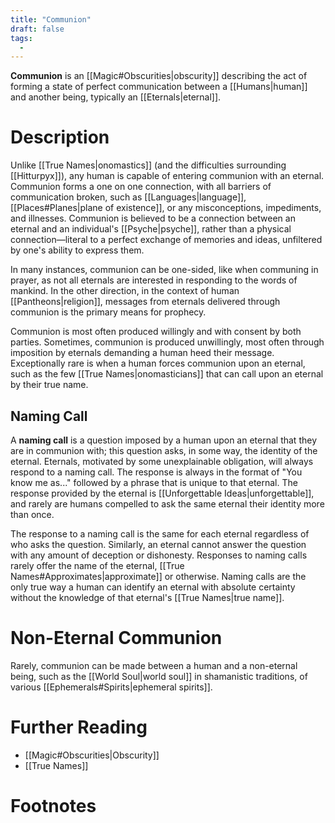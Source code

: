 ```yaml
---
title: "Communion"
draft: false
tags:
  - 
---
```

**Communion** is an [[Magic#Obscurities|obscurity]] describing the act of forming a state of perfect communication between a [[Humans|human]] and another being, typically an [[Eternals|eternal]].

# Description
Unlike [[True Names|onomastics]] (and the difficulties surrounding [[Hitturpyx]]), any human is capable of entering communion with an eternal. Communion forms a one on one connection, with all barriers of communication broken, such as [[Languages|language]], [[Places#Planes|plane of existence]], or any misconceptions, impediments, and illnesses. Communion is believed to be a connection between an eternal and an individual's [[Psyche|psyche]], rather than a physical connection—literal to a perfect exchange of memories and ideas, unfiltered by one's ability to express them.

In many instances, communion can be one-sided, like when communing in prayer, as not all eternals are interested in responding to the words of mankind. In the other direction, in the context of human [[Pantheons|religion]], messages from eternals delivered through communion is the primary means for prophecy.

Communion is most often produced willingly and with consent by both parties. Sometimes, communion is produced unwillingly, most often through imposition by eternals demanding a human heed their message. Exceptionally rare is when a human forces communion upon an eternal, such as the few [[True Names|onomasticians]] that can call upon an eternal by their true name.

## Naming Call
A **naming call** is a question imposed by a human upon an eternal that they are in communion with; this question asks, in some way, the identity of the eternal. Eternals, motivated by some unexplainable obligation, will always respond to a naming call. The response is always in the format of "You know me as..." followed by a phrase that is unique to that eternal. The response provided by the eternal is [[Unforgettable Ideas|unforgettable]], and rarely are humans compelled to ask the same eternal their identity more than once. 

The response to a naming call is the same for each eternal regardless of who asks the question. Similarly, an eternal cannot answer the question with any amount of deception or dishonesty. Responses to naming calls rarely offer the name of the eternal, [[True Names#Approximates|approximate]] or otherwise. Naming calls are the only true way a human can identify an eternal with absolute certainty without the knowledge of that eternal's [[True Names|true name]].

# Non-Eternal Communion
Rarely, communion can be made between a human and a non-eternal being, such as the [[World Soul|world soul]] in shamanistic traditions, of various [[Ephemerals#Spirits|ephemeral spirits]].

# Further Reading
- [[Magic#Obscurities|Obscurity]]
- [[True Names]]

# Footnotes
[^tag]:![[uyu.svg|12]] **[[OOU]]**: This is an example of an out-of-universe footnote using the 우유/house character. 